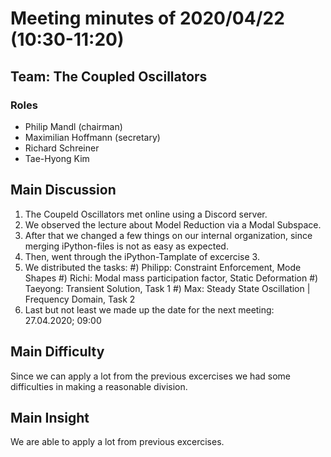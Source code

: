 # Meeting minutes of 2020/04/22 (10:30-11:20)

## Team: The Coupled Oscillators
### Roles
  - Philip Mandl (chairman)
  - Maximilian Hoffmann (secretary)
  - Richard Schreiner
  - Tae-Hyong Kim


## Main Discussion
1. The Coupeld Oscillators met online using a Discord server.
2. We  observed the lecture about Model Reduction via a Modal Subspace.
3. After that we changed a few things on our internal organization, since merging iPython-files is not as easy as expected.
4. Then, went through the iPython-Tamplate of excercise 3.
5. We distributed the tasks:
      #) Philipp: Constraint Enforcement, Mode Shapes
      #) Richi: Modal mass participation factor, Static Deformation
      #) Taeyong: Transient Solution, Task 1
      #) Max: Steady State Oscillation | Frequency Domain, Task 2
6. Last but not least we made up the date for the next meeting: 27.04.2020; 09:00


## Main Difficulty
Since we can apply a lot from the previous excercises we had some difficulties in making a reasonable division.

## Main Insight
We are able to apply a lot from previous excercises.
